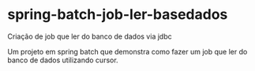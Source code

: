 # spring-batch-job-ler-basedados
Criação de job que ler do banco de dados via jdbc

Um projeto em spring batch que demonstra como fazer um job que ler do banco de dados utilizando cursor. 
